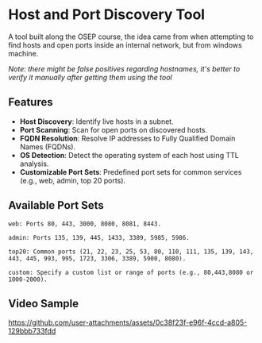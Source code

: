 # Host and Port Discovery Tool

A tool built along the OSEP course, the idea came from when attempting to find hosts and open ports inside an internal network, but from windows machine. 

*Note: there might be false positives regarding hostnames, it's better to verify it manually after getting them using the tool*

## Features

- **Host Discovery**: Identify live hosts in a subnet.
- **Port Scanning**: Scan for open ports on discovered hosts.
- **FQDN Resolution**: Resolve IP addresses to Fully Qualified Domain Names (FQDNs).
- **OS Detection**: Detect the operating system of each host using TTL analysis.
- **Customizable Port Sets**: Predefined port sets for common services (e.g., web, admin, top 20 ports).

## Available Port Sets

    web: Ports 80, 443, 3000, 8080, 8081, 8443.

    admin: Ports 135, 139, 445, 1433, 3389, 5985, 5986.

    top20: Common ports (21, 22, 23, 25, 53, 80, 110, 111, 135, 139, 143, 443, 445, 993, 995, 1723, 3306, 3389, 5900, 8080).

    custom: Specify a custom list or range of ports (e.g., 80,443,8080 or 1000-2000).


## Video Sample

https://github.com/user-attachments/assets/0c38f23f-e96f-4ccd-a805-129bbb733fdd



